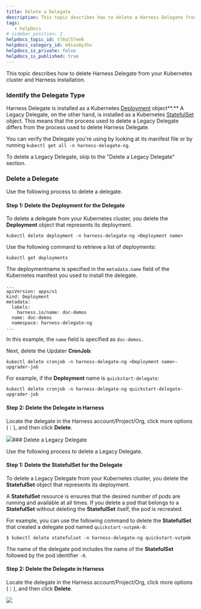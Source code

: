 ```yaml
---
title: Delete a Delegate
description: This topic describes how to delete a Harness Delegate from a Kubernetes cluster and Harness.
tags: 
   - helpDocs
# sidebar_position: 2
helpdocs_topic_id: tl6ql57em6
helpdocs_category_id: m9iau0y3hv
helpdocs_is_private: false
helpdocs_is_published: true
---
```


This topic describes how to delete Harness Delegate from your Kubernetes cluster and Harness installation.

### Identify the Delegate Type

Harness Delegate is installed as a Kubernetes [Deployment](https://kubernetes.io/docs/reference/kubernetes-api/workload-resources/deployment-v1/) object**.** A Legacy Delegate, on the other hand, is installed as a Kubernetes [StatefulSet](https://kubernetes.io/docs/reference/kubernetes-api/workload-resources/stateful-set-v1/) object. This means that the process used to delete a Legacy Delegate differs from the process used to delete Harness Delegate. 

You can verify the Delegate you're using by looking at its manifest file or by running `kubectl get all -n harness-delegate-ng`.

To delete a Legacy Delegate, skip to the "Delete a Legacy Delegate" section.

### Delete a Delegate

Use the following process to delete a delegate.

#### Step 1: Delete the Deployment for the Delegate

To delete a delegate from your Kubernetes cluster, you delete the **Deployment** object that represents its deployment.

`kubectl delete deployment -n harness-delegate-ng <Deployment name>`

Use the following command to retrieve a list of deployments: 

`kubectl get deployments`

The deploymentname is specified in the `metadata.name` field of the Kubernetes manifest you used to install the delegate. 


```
...  
apiVersion: apps/v1  
kind: Deployment  
metadata:  
  labels:  
    harness.io/name: doc-demos  
  name: doc-demos  
  namespace: harness-delegate-ng  
...
```
In this example, the `name` field is specified as `doc-demos.`

Next, delete the Updater **CronJob**:

`kubectl delete cronjob -n harness-delegate-ng <Deployment name>-upgrader-job`

For example, if the **Deployment** name is `quickstart-delegate`:

`kubectl delete cronjob -n harness-delegate-ng quickstart-delegate-upgrader-job`

#### Step 2: Delete the Delegate in Harness

Locate the delegate in the Harness account/Project/Org, click more options (⋮), and then click **Delete**.

![](https://files.helpdocs.io/i5nl071jo5/articles/tl6ql57em6/1654800399295/clean-shot-2022-06-09-at-11-44-20.png)### Delete a Legacy Delegate

Use the following process to delete a Legacy Delegate. 

#### Step 1: Delete the StatefulSet for the Delegate

To delete a Legacy Delegate from your Kubernetes cluster, you delete the **StatefulSet** object that represents its deployment.

A **StatefulSet** resource is ensures that the desired number of pods are running and available at all times. If you delete a pod that belongs to a **StatefulSet** without deleting the **StatefulSet** itself, the pod is recreated.

For example, you can use the following command to delete the **StatefulSet** that created a delegate pod named `quickstart-vutpmk-0`:

`$ kubectl delete statefulset -n harness-delegate-ng quickstart-vutpmk`

The name of the delegate pod includes the name of the **StatefulSet** followed by the pod identifier `-0`. 

#### Step 2: Delete the Delegate in Harness

Locate the delegate in the Harness account/Project/Org, click more options (⋮), and then click **Delete**.

![](https://files.helpdocs.io/i5nl071jo5/articles/tl6ql57em6/1654800399295/clean-shot-2022-06-09-at-11-44-20.png)